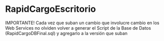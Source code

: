 # RapidCargoEscritorio
IMPORTANTE! Cada vez que suban un cambio que involucre cambio en los Web Services 
no olviden volver a generar el Script de la Base de Datos (RapidCargoDBFinal.sql) y agregarlo a la versión que suban
